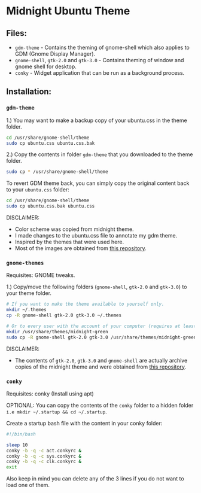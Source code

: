 # Midnight Ubuntu Theme
## Files:
* `gdm-theme` - Contains the theming of gnome-shell which also applies to GDM (Gnome Display Manager). 
* `gnome-shell`, `gtk-2.0` and `gtk-3.0` - Contains theming of window and gnome shell for desktop.
* `conky` - Widget application that can be run as a background process.

## Installation:
### `gdm-theme`
1.) You may want to make a backup copy of your ubuntu.css in the theme folder.
```bash
cd /usr/share/gnome-shell/theme
sudo cp ubuntu.css ubuntu.css.bak
```

2.) Copy the contents in folder `gdm-theme` that you downloaded to the theme folder.
```bash
sudo cp * /usr/share/gnome-shell/theme
```
To revert GDM theme back, you can simply copy the original content back to your `ubuntu.css` folder:
```bash
cd /usr/share/gnome-shell/theme
sudo cp ubuntu.css.bak ubuntu.css
```

DISCLAIMER:
* Color scheme was copied from midnight theme.
* I made changes to the ubuntu.css file to annotate my gdm theme.
* Inspired by the themes that were used here.
* Most of the images are obtained from [this repository](https://github.com/i-mint/midnight).

### `gnome-themes`
Requisites: GNOME tweaks.

1.) Copy/move the following folders (`gnome-shell`, `gtk-2.0` and `gtk-3.0`) to your theme folder.
```bash
# If you want to make the theme available to yourself only.
mkdir ~/.themes
cp -R gnome-shell gtk-2.0 gtk-3.0 ~/.themes

# Or to every user with the account of your computer (requires at least sudo permissions).
mkdir /usr/share/themes/midnight-green
sudo cp -R gnome-shell gtk-2.0 gtk-3.0 /usr/share/themes/midnight-green
```

DISCLAIMER:
* The contents of `gtk-2.0`, `gtk-3.0` and `gnome-shell` are actually archive copies of the midnight theme and were obtained from [this repository](https://github.com/i-mint/midnight).

### `conky`
Requisites: conky (Install using apt)

OPTIONAL: You can copy the contents of the `conky` folder to a hidden folder `i.e mkdir ~/.startup && cd ~/.startup`.

Create a startup bash file with the content in your conky folder:
```bash
#!/bin/bash

sleep 10
conky -b -q -c act.conkyrc &
conky -b -q -c sys.conkyrc &
conky -b -q -c clk.conkyrc & 
exit
```
Also keep in mind you can delete any of the 3 lines if you do not want to load one of them.